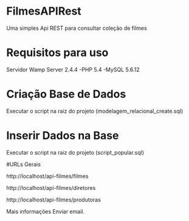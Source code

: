 # FilmesAPIRest
Uma simples Api REST para consultar coleção de filmes

# Requisitos para uso
Servidor Wamp Server 2.4.4
-PHP 5.4
-MySQL 5.6.12

# Criação Base de Dados

Executar o script na raiz do projeto (modelagem_relacional_create.sql)

# Inserir Dados na Base

Executar o script na raiz do projeto (script_popular.sql)

#URLs Gerais

http://localhost/api-filmes/filmes

http://localhost/api-filmes/diretores

http://localhost/api-filmes/produtoras

Mais informações Enviar email.
